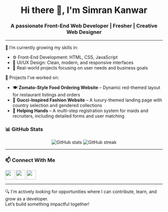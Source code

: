 <h1 align="center">Hi there 👋, I'm Simran Kanwar</h1>
<h3 align="center">A passionate Front-End Web Developer | Fresher | Creative Web Designer</h3>

---

🌱 I’m currently growing my skills in:

- ⚙️ Front-End Development: HTML, CSS, JavaScript  
- 🎨 UI/UX Design: Clean, modern, and responsive interfaces  
- 🧠 Real-world projects focusing on user needs and business goals  

💼 Projects I’ve worked on:

- 🍽️ **Zomato-Style Food Ordering Website** – Dynamic red-themed layout for restaurant listings and orders  
- 🧵 **Gucci-Inspired Fashion Website** – A luxury-themed landing page with country selection and gendered collections  
- 🧹 **Helping Hands** – A multi-step registration system for maids and recruiters, including detailed forms and user matching


### 📊 GitHub Stats

<p align="center">
  <img src="https://github-readme-stats.vercel.app/api?username=Simran-Kanwar-15&show_icons=true&theme=tokyonight" alt="GitHub stats" />
  <img src="https://github-readme-streak-stats.herokuapp.com/?user=Simran-Kanwar-15&theme=tokyonight" alt="GitHub streak" />
</p>

---

### 📫 Connect With Me

<p align="left">
  <a href="https://www.linkedin.com/in/rohit-sharma-codes/" target="blank"><img align="center" src="https://skillicons.dev/icons?i=linkedin" height="30" /></a>
  <a href="mailto:rohit.sharma.rnks@gmail.com" target="blank"> <img align="center" src="https://skillicons.dev/icons?i=gmail" height="30" /></a>
  <a href="https://www.instagram.com/rohiittt.s/" target="blank"><img align="center" src="https://skillicons.dev/icons?i=instagram" height="30" /></a>
</p>

---

🔍 I'm actively looking for opportunities where I can contribute, learn, and grow as a developer.  
Let’s build something impactful together!

